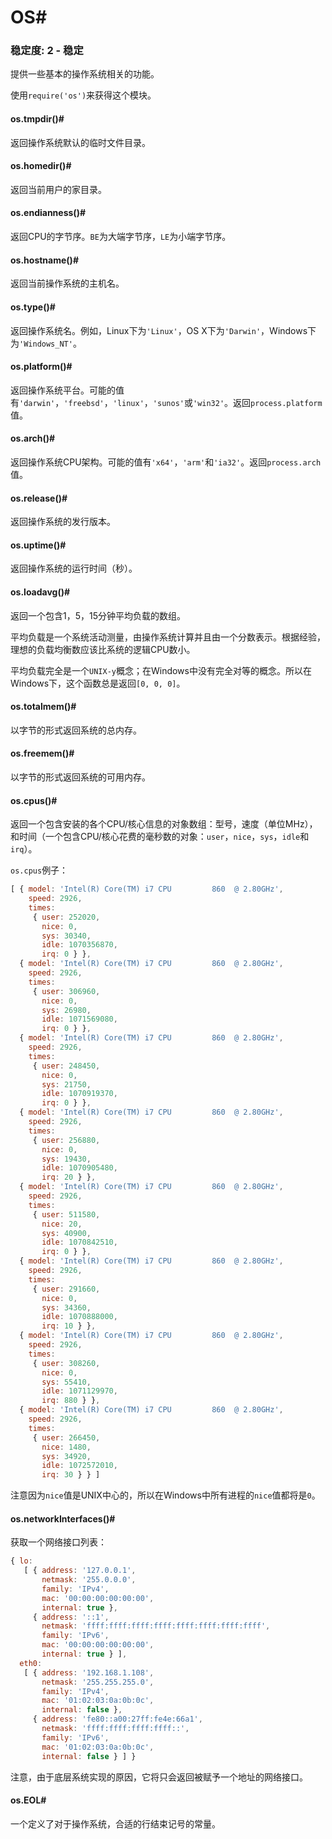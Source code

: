 # OS#

### 稳定度: 2 - 稳定

提供一些基本的操作系统相关的功能。

使用`require('os')`来获得这个模块。

#### os.tmpdir()#

返回操作系统默认的临时文件目录。

#### os.homedir()#

返回当前用户的家目录。

#### os.endianness()#

返回CPU的字节序。`BE`为大端字节序，`LE`为小端字节序。

#### os.hostname()#

返回当前操作系统的主机名。

#### os.type()#

返回操作系统名。例如，Linux下为`'Linux'`，OS X下为`'Darwin'`，Windows下为`'Windows_NT'`。

#### os.platform()#

返回操作系统平台。可能的值有`'darwin'`，`'freebsd'`，`'linux'`，`'sunos'`或`'win32'`。返回`process.platform`值。

#### os.arch()#

返回操作系统CPU架构。可能的值有`'x64'`，`'arm'`和`'ia32'`。返回`process.arch`值。

#### os.release()#

返回操作系统的发行版本。

#### os.uptime()#

返回操作系统的运行时间（秒）。

#### os.loadavg()#

返回一个包含1，5，15分钟平均负载的数组。

平均负载是一个系统活动测量，由操作系统计算并且由一个分数表示。根据经验，理想的负载均衡数应该比系统的逻辑CPU数小。

平均负载完全是一个`UNIX-y`概念；在Windows中没有完全对等的概念。所以在Windows下，这个函数总是返回`[0, 0, 0]`。

#### os.totalmem()#

以字节的形式返回系统的总内存。

#### os.freemem()#

以字节的形式返回系统的可用内存。

#### os.cpus()#

返回一个包含安装的各个CPU/核心信息的对象数组：型号，速度（单位MHz），和时间（一个包含CPU/核心花费的毫秒数的对象：`user`，`nice`，`sys`，`idle`和`irq`）。

`os.cpus`例子：

```js
[ { model: 'Intel(R) Core(TM) i7 CPU         860  @ 2.80GHz',
    speed: 2926,
    times:
     { user: 252020,
       nice: 0,
       sys: 30340,
       idle: 1070356870,
       irq: 0 } },
  { model: 'Intel(R) Core(TM) i7 CPU         860  @ 2.80GHz',
    speed: 2926,
    times:
     { user: 306960,
       nice: 0,
       sys: 26980,
       idle: 1071569080,
       irq: 0 } },
  { model: 'Intel(R) Core(TM) i7 CPU         860  @ 2.80GHz',
    speed: 2926,
    times:
     { user: 248450,
       nice: 0,
       sys: 21750,
       idle: 1070919370,
       irq: 0 } },
  { model: 'Intel(R) Core(TM) i7 CPU         860  @ 2.80GHz',
    speed: 2926,
    times:
     { user: 256880,
       nice: 0,
       sys: 19430,
       idle: 1070905480,
       irq: 20 } },
  { model: 'Intel(R) Core(TM) i7 CPU         860  @ 2.80GHz',
    speed: 2926,
    times:
     { user: 511580,
       nice: 20,
       sys: 40900,
       idle: 1070842510,
       irq: 0 } },
  { model: 'Intel(R) Core(TM) i7 CPU         860  @ 2.80GHz',
    speed: 2926,
    times:
     { user: 291660,
       nice: 0,
       sys: 34360,
       idle: 1070888000,
       irq: 10 } },
  { model: 'Intel(R) Core(TM) i7 CPU         860  @ 2.80GHz',
    speed: 2926,
    times:
     { user: 308260,
       nice: 0,
       sys: 55410,
       idle: 1071129970,
       irq: 880 } },
  { model: 'Intel(R) Core(TM) i7 CPU         860  @ 2.80GHz',
    speed: 2926,
    times:
     { user: 266450,
       nice: 1480,
       sys: 34920,
       idle: 1072572010,
       irq: 30 } } ]
```

注意因为`nice`值是UNIX中心的，所以在Windows中所有进程的`nice`值都将是`0`。

#### os.networkInterfaces()#

获取一个网络接口列表：

```js
{ lo:
   [ { address: '127.0.0.1',
       netmask: '255.0.0.0',
       family: 'IPv4',
       mac: '00:00:00:00:00:00',
       internal: true },
     { address: '::1',
       netmask: 'ffff:ffff:ffff:ffff:ffff:ffff:ffff:ffff',
       family: 'IPv6',
       mac: '00:00:00:00:00:00',
       internal: true } ],
  eth0:
   [ { address: '192.168.1.108',
       netmask: '255.255.255.0',
       family: 'IPv4',
       mac: '01:02:03:0a:0b:0c',
       internal: false },
     { address: 'fe80::a00:27ff:fe4e:66a1',
       netmask: 'ffff:ffff:ffff:ffff::',
       family: 'IPv6',
       mac: '01:02:03:0a:0b:0c',
       internal: false } ] }
```

注意，由于底层系统实现的原因，它将只会返回被赋予一个地址的网络接口。

#### os.EOL#

一个定义了对于操作系统，合适的行结束记号的常量。